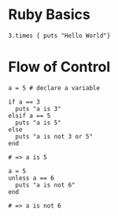 # Ruby Basics
`3.times { puts "Hello World"}`

# Flow of Control
```
a = 5 # declare a variable

if a == 3
  puts "a is 3"
elsif a == 5
  puts "a is 5"
else
  puts "a is not 3 or 5"
end

# => a is 5
```
```
a = 5
unless a == 6
  puts "a is not 6"
end

# => a is not 6
```